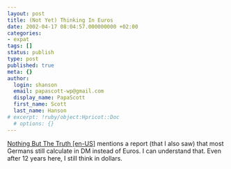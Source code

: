```yaml
---
layout: post
title: (Not Yet) Thinking In Euros
date: 2002-04-17 08:04:57.000000000 +02:00
categories:
- expat
tags: []
status: publish
type: post
published: true
meta: {}
author:
  login: shanson
  email: papascott-wp@gmail.com
  display_name: PapaScott
  first_name: Scott
  last_name: Hanson
# excerpt: !ruby/object:Hpricot::Doc
  # options: {}
---
```

<p><a href="http://en.nothingbutthetruth.de/archives/000760.shtml#000760">Nothing But The Truth [en-US]</a> mentions a report (that I also saw) that most Germans still calculate in DM instead of Euros. I can understand that. Even after 12 years here, I still think in dollars.</p>
